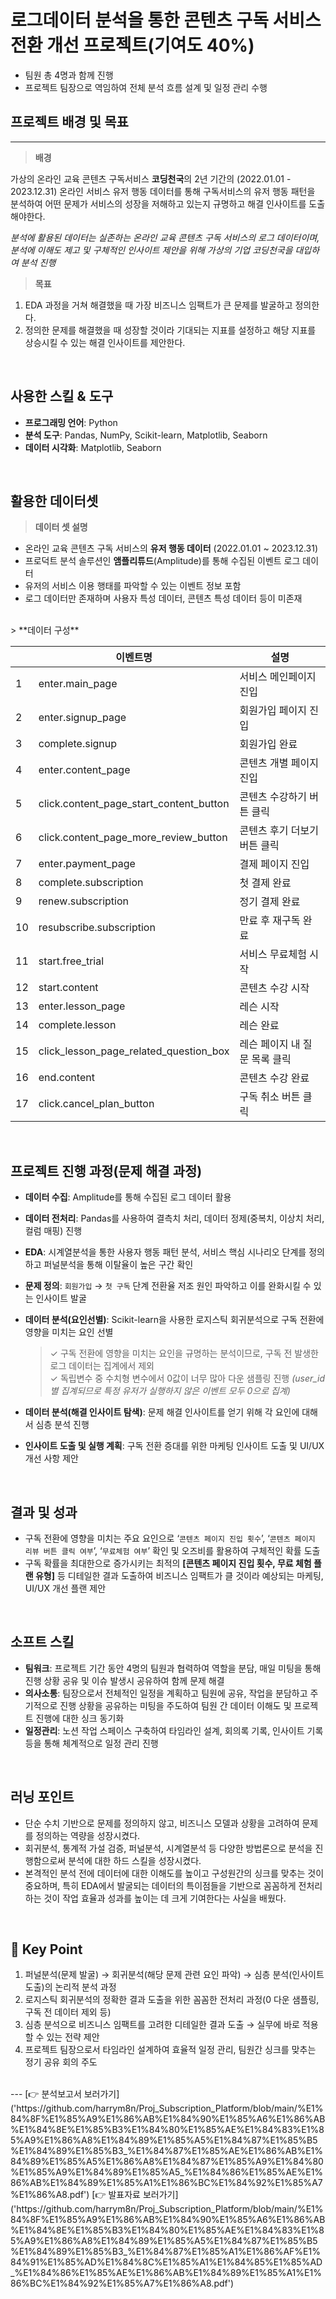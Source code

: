 # 로그데이터 분석을 통한 콘텐츠 구독 서비스 전환 개선 프로젝트(기여도 40%)
- 팀원 총 4명과 함께 진행
- 프로젝트 팀장으로 역임하여 전체 분석 흐름 설계 및 일정 관리 수행

## 프로젝트 배경 및 목표

---

> **배경**

가상의 온라인 교육 콘텐츠 구독서비스 **코딩천국**의 2년 기간의 (2022.01.01 - 2023.12.31) 온라인 서비스 유저 행동 데이터를 통해 구독서비스의 유저 행동 패턴을 분석하여 어떤 문제가 서비스의 성장을 저해하고 있는지 규명하고 해결 인사이트를 도출해야한다.

*분석에 활용된 데이터는 실존하는 온라인 교육 콘텐츠 구독 서비스의 로그 데이터이며, 분석에 이해도 제고 및 구체적인 인사이트 제안을 위해 가상의 기업 코딩천국을 대입하여 분석 진행*

> **목표**

1. EDA 과정을 거쳐 해결했을 때 가장 비즈니스 임팩트가 큰 문제를 발굴하고 정의한다.
2. 정의한 문제를 해결했을 때 성장할 것이라 기대되는 지표를 설정하고 해당 지표를 상승시킬 수 있는 해결 인사이트를 제안한다.
<br>

## **사용한 스킬 & 도구**

- **프로그래밍 언어**: Python
- **분석 도구**: Pandas, NumPy, Scikit-learn, Matplotlib, Seaborn
- **데이터 시각화**: Matplotlib, Seaborn
<br>

## 활용한 데이터셋

> **데이터 셋 설명**
- 온라인 교육 콘텐츠 구독 서비스의 **유저 행동 데이터** (2022.01.01 ~ 2023.12.31)
- 프로덕트 분석 솔루션인 **앰플리튜드**(Amplitude)를 통해 수집된 이벤트 로그 데이터
- 유저의 서비스 이용 행태를 파악할 수 있는 이벤트 정보 포함
- 로그 데이터만 존재하며 사용자 특성 데이터, 콘텐츠 특성 데이터 등이 미존재
<br>
> **데이터 구성**

|  | 이벤트명 | 설명 |
| --- | --- | --- |
| 1 | enter.main_page | 서비스 메인페이지 진입 |
| 2 | enter.signup_page | 회원가입 페이지 진입 |
| 3 | complete.signup | 회원가입 완료 |
| 4 | enter.content_page | 콘텐츠 개별 페이지 진입 |
| 5 | click.content_page_start_content_button | 콘텐츠 수강하기 버튼 클릭 |
| 6 | click.content_page_more_review_button | 콘텐츠 후기 더보기 버튼 클릭 |
| 7 | enter.payment_page | 결제 페이지 진입 |
| 8 | complete.subscription | 첫 결제 완료 |
| 9 | renew.subscription | 정기 결제 완료 |
| 10 | resubscribe.subscription | 만료 후 재구독 완료 |
| 11 | start.free_trial | 서비스 무료체험 시작 |
| 12 | start.content | 콘텐츠 수강 시작 |
| 13 | enter.lesson_page | 레슨 시작 |
| 14 | complete.lesson | 레슨 완료 |
| 15 | click_lesson_page_related_question_box | 레슨 페이지 내 질문 목록 클릭 |
| 16 | end.content | 콘텐츠 수강 완료 |
| 17 | click.cancel_plan_button | 구독 취소 버튼 클릭 |
<br>

## 프로젝트 진행 과정(문제 해결 과정)

- **데이터 수집**: Amplitude를 통해 수집된 로그 데이터 활용
- **데이터 전처리**: Pandas를 사용하여 결측치 처리, 데이터 정제(중복치, 이상치 처리, 컬럼 매핑) 진행
- **EDA**: 시계열분석을 통한 사용자 행동 패턴 분석, 서비스 핵심 시나리오 단계를 정의하고 퍼널분석을 통해 이탈율이 높은 구간 확인
- **문제 정의**: `회원가입` → `첫 구독` 단계 전환율 저조 원인 파악하고 이를 완화시킬 수 있는 인사이트 발굴
- **데이터 분석(요인선별)**: Scikit-learn을 사용한 로지스틱 회귀분석으로 구독 전환에 영향을 미치는 요인 선별

  > ✓ 구독 전환에 영향을 미치는 요인을 규명하는 분석이므로, 구독 전 발생한 로그 데이터는 집계에서 제외\
  > ✓ 독립변수 중 수치형 변수에서 0값이 너무 많아 다운 샘플링 진행 *(user_id별 집계되므로 특정 유저가 실행하지 않은 이벤트 모두 0으로 집계)*

- **데이터 분석(해결 인사이트 탐색)**: 문제 해결 인사이트를 얻기 위해 각 요인에 대해서 심층 분석 진행
- **인사이트 도출 및 실행 계획**: 구독 전환 증대를 위한 마케팅 인사이트 도출 및 UI/UX 개선 사항 제안
<br>

## **결과 및 성과**

- 구독 전환에 영향을 미치는 주요 요인으로 ‘`콘텐츠 페이지 진입 횟수`’, ‘`콘텐츠 페이지 리뷰 버튼 클릭 여부`’, ‘`무료체험 여부`’ 확인 및 오즈비를 활용하여 구체적인 확률 도출
- 구독 확률을 최대한으로 증가시키는 최적의 **[콘텐츠 페이지 진입 횟수, 무료 체험 플랜 유형]** 등 디테일한 결과 도출하여 비즈니스 임팩트가 클 것이라 예상되는 마케팅, UI/UX 개선 플랜 제안
<br>

## 소프트 스킬

- **팀워크**: 프로젝트 기간 동안 4명의 팀원과 협력하여 역할을 분담, 매일 미팅을 통해 진행 상황 공유 및 이슈 발생시 공유하여 함께 문제 해결
- **의사소통**: 팀장으로서 전체적인 일정을 계획하고 팀원에 공유, 작업을 분담하고 주기적으로 진행 상황을 공유하는 미팅을 주도하여 팀원 간 데이터 이해도 및 프로젝트 진행에 대한 싱크 동기화
- **일정관리**: 노션 작업 스페이스 구축하여 타임라인 설계, 회의록 기록, 인사이트 기록 등을 통해 체계적으로 일정 관리 진행
<br>

## 러닝 포인트

- 단순 수치 기반으로 문제를 정의하지 않고, 비즈니스 모델과 상황을 고려하여 문제를 정의하는 역량을 성장시켰다.
- 회귀분석, 통계적 가설 검증, 퍼널분석, 시계열분석 등 다양한 방법론으로 분석을 진행함으로써 분석에 대한 하드 스킬을 성장시켰다.
- 본격적인 분석 전에 데이터에 대한 이해도를 높이고 구성원간의 싱크를 맞추는 것이 중요하며, 특히 EDA에서 발굴되는 데이터의 특이점들을 기반으로 꼼꼼하게 전처리하는 것이 작업 효율과 성과를 높이는 데 크게 기여한다는 사실을 배웠다.
<br>

## **🔑 Key Point**

1. 퍼널분석(문제 발굴) → 회귀분석(해당 문제 관련 요인 파악) → 심층 분석(인사이트 도출)의 논리적 분석 과정
2. 로지스틱 회귀분석의 정확한 결과 도출을 위한 꼼꼼한 전처리 과정(0 다운 샘플링, 구독 전 데이터 제외 등)
3. 심층 분석으로 비즈니스 임팩트를 고려한 디테일한 결과 도출 → 실무에 바로 적용할 수 있는 전략 제안
4. 프로젝트 팀장으로서 타임라인 설계하여 효율적 일정 관리, 팀원간 싱크를 맞추는 정기 공유 회의 주도
<br>
---
[👉 분석보고서 보러가기]('https://github.com/harrym8n/Proj_Subscription_Platform/blob/main/%E1%84%8F%E1%85%A9%E1%86%AB%E1%84%90%E1%85%A6%E1%86%AB%E1%84%8E%E1%85%B3%E1%84%80%E1%85%AE%E1%84%83%E1%85%A9%E1%86%A8%E1%84%89%E1%85%A5%E1%84%87%E1%85%B5%E1%84%89%E1%85%B3_%E1%84%87%E1%85%AE%E1%86%AB%E1%84%89%E1%85%A5%E1%86%A8%E1%84%87%E1%85%A9%E1%84%80%E1%85%A9%E1%84%89%E1%85%A5_%E1%84%86%E1%85%AE%E1%86%AB%E1%84%89%E1%85%A1%E1%86%BC%E1%84%92%E1%85%A7%E1%86%A8.pdf')
[👉 발표자료 보러가기]('https://github.com/harrym8n/Proj_Subscription_Platform/blob/main/%E1%84%8F%E1%85%A9%E1%86%AB%E1%84%90%E1%85%A6%E1%86%AB%E1%84%8E%E1%85%B3%E1%84%80%E1%85%AE%E1%84%83%E1%85%A9%E1%86%A8%E1%84%89%E1%85%A5%E1%84%87%E1%85%B5%E1%84%89%E1%85%B3_%E1%84%87%E1%85%A1%E1%86%AF%E1%84%91%E1%85%AD%E1%84%8C%E1%85%A1%E1%84%85%E1%85%AD_%E1%84%86%E1%85%AE%E1%86%AB%E1%84%89%E1%85%A1%E1%86%BC%E1%84%92%E1%85%A7%E1%86%A8.pdf')

